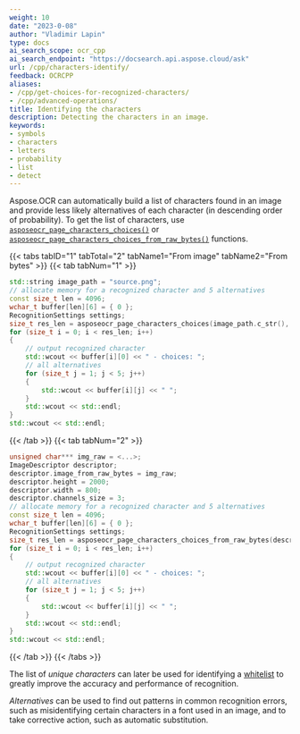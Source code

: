 ```yaml
---
weight: 10
date: "2023-0-08"
author: "Vladimir Lapin"
type: docs
ai_search_scope: ocr_cpp
ai_search_endpoint: "https://docsearch.api.aspose.cloud/ask"
url: /cpp/characters-identify/
feedback: OCRCPP
aliases:
- /cpp/get-choices-for-recognized-characters/
- /cpp/advanced-operations/
title: Identifying the characters
description: Detecting the characters in an image.
keywords:
- symbols
- characters
- letters
- probability
- list
- detect
---
```


Aspose.OCR can automatically build a list of characters found in an image and provide less likely alternatives of each character (in descending order of probability). To get the list of characters, use [`asposeocr_page_characters_choices()`](https://reference.aspose.com/ocr/cpp/groupAspose#gabcfa78f3bd39ad8aaca88e8c5429e5f6) or [`asposeocr_page_characters_choices_from_raw_bytes()`](https://reference.aspose.com/ocr/cpp/groupAspose#ga1de63dc740d47c0f0ce4aa433da81606) functions.

{{< tabs tabID="1" tabTotal="2" tabName1="From image" tabName2="From bytes" >}}
{{< tab tabNum="1" >}}
```cpp
std::string image_path = "source.png";
// allocate memory for a recognized character and 5 alternatives
const size_t len = 4096;
wchar_t buffer[len][6] = { 0 };
RecognitionSettings settings;
size_t res_len = asposeocr_page_characters_choices(image_path.c_str(), buffer, len, settings);
for (size_t i = 0; i < res_len; i++)
{
	// output recognized character
	std::wcout << buffer[i][0] << " - choices: ";
	// all alternatives
	for (size_t j = 1; j < 5; j++)
	{
		std::wcout << buffer[i][j] << " ";
	}
	std::wcout << std::endl;
}
std::wcout << std::endl;
```
{{< /tab >}}
{{< tab tabNum="2" >}}
```cpp
unsigned char*** img_raw = <...>;
ImageDescriptor descriptor;
descriptor.image_from_raw_bytes = img_raw;
descriptor.height = 2000;
descriptor.width = 800;
descriptor.channels_size = 3;
// allocate memory for a recognized character and 5 alternatives
const size_t len = 4096;
wchar_t buffer[len][6] = { 0 };
RecognitionSettings settings;
size_t res_len = asposeocr_page_characters_choices_from_raw_bytes(descriptor, buffer, len, settings);
for (size_t i = 0; i < res_len; i++)
{
	// output recognized character
	std::wcout << buffer[i][0] << " - choices: ";
	// all alternatives
	for (size_t j = 1; j < 5; j++)
	{
		std::wcout << buffer[i][j] << " ";
	}
	std::wcout << std::endl;
}
std::wcout << std::endl;
```
{{< /tab >}}
{{< /tabs >}}

The list of _unique characters_ can later be used for identifying a [whitelist](/ocr/cpp/characters-whitelist/) to greatly improve the accuracy and performance of recognition.

_Alternatives_ can be used to find out patterns in common recognition errors, such as misidentifying certain characters in a font used in an image, and to take corrective action, such as automatic substitution.
